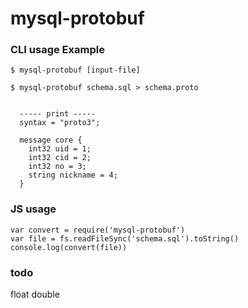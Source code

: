 # mysql-protobuf


### CLI usage Example

```
$ mysql-protobuf [input-file]

$ mysql-protobuf schema.sql > schema.proto


  ----- print -----
  syntax = "proto3";

  message core {
    int32 uid = 1;
    int32 cid = 2;
    int32 no = 3;
    string nickname = 4;
  }
```

### JS usage
```
var convert = require('mysql-protobuf')
var file = fs.readFileSync('schema.sql').toString()
console.log(convert(file))
```


### todo

float
double
